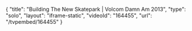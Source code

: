 {
    "title": "Building The New Skatepark | Volcom Damn Am 2013",
    "type": "solo",
    "layout": "iframe-static",
    "videoId": "164455",
    "url": "\/tvpembed\/164455"
}